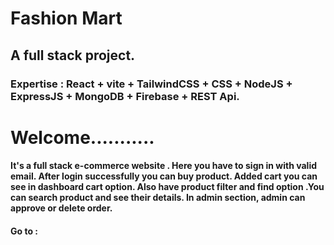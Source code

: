 # Fashion Mart
## A full stack project.
### Expertise : React + vite + TailwindCSS + CSS + NodeJS + ExpressJS + MongoDB + Firebase + REST Api.


# Welcome...........
#### It's a full stack e-commerce website . Here you have to sign in with valid email. After login successfully you can buy product. Added cart you can see in dashboard cart option. Also have product filter and find option .You can search  product and see their details.   In admin section, admin can approve or delete order.

#### Go to : 

